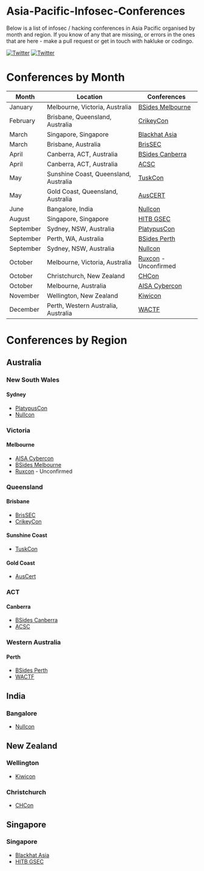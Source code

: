 # Asia-Pacific-Infosec-Conferences
Below is a list of infosec / hacking conferences in Asia Pacific organised by month and region. If you know of any that are missing, or errors in the ones that are here - make a pull request or get in touch with hakluke or codingo.

[![Twitter](https://img.shields.io/badge/twitter-@hakluke-blue.svg)](https://twitter.com/hakluke)
[![Twitter](https://img.shields.io/badge/twitter-@codingo__-blue.svg)](https://twitter.com/codingo_)

# Conferences by Month
| Month    | Location                           | Conferences |
|----------|------------------------------------|-------------|
| January  | Melbourne, Victoria, Australia     | [BSides Melbourne](https://www.bsidesmelbourne.com/) |
| February | Brisbane, Queensland, Australia    | [CrikeyCon](https://www.crikeycon.com/) |
| March    | Singapore, Singapore               | [Blackhat Asia](https://www.blackhat.com/asia-18/) |
| March    | Brisbane, Australia                | [BrisSEC](https://www.aisa.org.au/Public/Events/Conferences/BrisSEC_2018/BrisSEC18.aspx) |
| April    | Canberra, ACT, Australia           | [BSides Canberra](http://www.bsidesau.com.au/) |
| April    | Canberra, ACT, Australia           | [ACSC](https://acsc2018.com.au/) |
| May      | Sunshine Coast, Queensland, Australia | [TuskCon](http://tuskcon.org/) |
| May      | Gold Coast, Queensland, Australia  | [AusCERT](https://www.auscert.org.au/events/2018-05-29-auscert2018-17th-annual-auscert-cyber-security-conference) |
| June     | Bangalore, India                   | [Nullcon](https://nullcon.net) |
| August   | Singapore, Singapore               | [HITB GSEC](https://gsec.hitb.org/) |
| September| Sydney, NSW, Australia             | [PlatypusCon](https://letsjusthackshit.org/) |
| September| Perth, WA, Australia               | [BSides Perth](https://bsidesperth.com.au/) |
| September| Sydney, NSW, Australia             | [Nullcon](https://nullcon.net)
| October  | Melbourne, Victoria, Australia     | [Ruxcon](https://ruxcon.org.au/) - Unconfirmed |
| October  | Christchurch, New Zealand          | [CHCon](https://2018.chcon.nz/) |
| October  | Melbourne, Australia               | [AISA Cybercon](https://cyberconference.com.au/) |
| November | Wellington, New Zealand            | [Kiwicon](https://www.kiwicon.org/) |
| December | Perth, Western Australia, Australia| [WACTF](https://capture.tf/) |

# Conferences by Region

## Australia
### New South Wales
#### Sydney
- [PlatypusCon](https://letsjusthackshit.org/)
- [Nullcon](https://nullcon.net)

### Victoria
#### Melbourne
- [AISA Cybercon](https://cyberconference.com.au/)
- [BSides Melbourne](https://www.bsidesmelbourne.com/)
- [Ruxcon](https://ruxcon.org.au/) - Unconfirmed
### Queensland
#### Brisbane
- [BrisSEC](https://www.aisa.org.au/Public/Events/Conferences/BrisSEC_2018/BrisSEC18.aspx)
- [CrikeyCon](https://www.crikeycon.com/)
#### Sunshine Coast
- [TuskCon](http://tuskcon.org/)
#### Gold Coast
- [AusCert](https://www.auscert.org.au/events/2018-05-29-auscert2018-17th-annual-auscert-cyber-security-conference)

### ACT
#### Canberra
- [BSides Canberra](http://www.bsidesau.com.au/)
- [ACSC](https://acsc2018.com.au/)

### Western Australia
#### Perth
- [BSides Perth](https://bsidesperth.com.au/)
- [WACTF](https://capture.tf/)

## India
### Bangalore
- [Nullcon](https://nullcon.net)
## New Zealand
### Wellington
- [Kiwicon](https://www.kiwicon.org/)

### Christchurch
- [CHCon](https://2018.chcon.nz/)

## Singapore
### Singapore
- [Blackhat Asia](https://www.blackhat.com/asia-18/)
- [HITB GSEC](https://gsec.hitb.org/)
